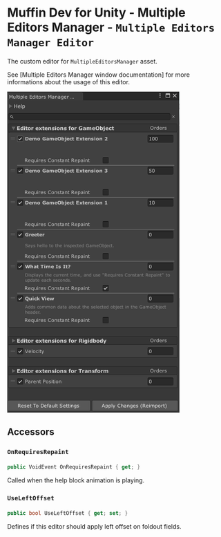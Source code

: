 # Muffin Dev for Unity - Multiple Editors Manager - `Multiple Editors Manager Editor`

The custom editor for `MultipleEditorsManager` asset.

See [Multiple Editors Manager window documentation] for more informations about the usage of this editor.

![Preview of the Multiple Editors Manager window](./Images/multiple-editors-manager-window.png)

## Accessors

### `OnRequiresRepaint`

```cs
public VoidEvent OnRequiresRepaint { get; }
```

Called when the help block animation is playing.

### `UseLeftOffset`

```cs
public bool UseLeftOffset { get; set; }
```

Defines if this editor should apply left offset on foldout fields.